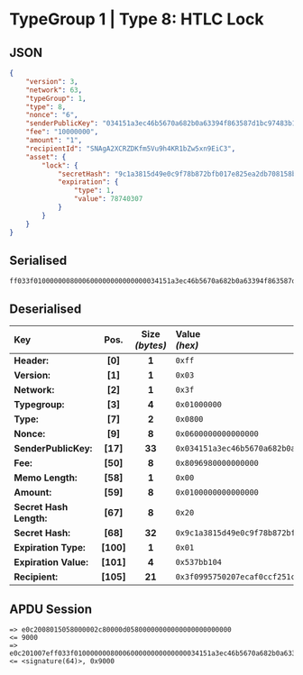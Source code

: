 # TypeGroup 1 | Type 8: HTLC Lock

## JSON

```json
{
	"version": 3,
	"network": 63,
	"typeGroup": 1,
	"type": 8,
	"nonce": "6",
	"senderPublicKey": "034151a3ec46b5670a682b0a63394f863587d1bc97483b1b6c70eb58e7f0aed192",
	"fee": "10000000",
	"amount": "1",
	"recipientId": "SNAgA2XCRZDKfm5Vu9h4KR1bZw5xn9EiC3",
	"asset": {
		"lock": {
			"secretHash": "9c1a3815d49e0c9f78b872bfb017e825ea2db708158b70815526a830c85912b4",
			"expiration": {
				"type": 1,
				"value": 78740307
			}
		}
	}
}
```

## Serialised

```shell
ff033f0100000008000600000000000000034151a3ec46b5670a682b0a63394f863587d1bc97483b1b6c70eb58e7f0aed1928096980000000000000100000000000000029c1a3815d49e0c9f78b872bfb017e825ea2db708158b70815526a830c85912b401537bb1043f0995750207ecaf0ccf251c1265b92ad84f553662
```

## Deserialised

| Key                     |   Pos.    | Size<br>_(bytes)_ | Value<br> _(hex)_                                                      |
| :---------------------- | :-------: | :---------------: | :--------------------------------------------------------------------- |
| **Header:**             |  **[0]**  |       **1**       | `0xff`                                                                 |
| **Version:**            |  **[1]**  |       **1**       | `0x03`                                                                 |
| **Network:**            |  **[2]**  |       **1**       | `0x3f`                                                                 |
| **Typegroup:**          |  **[3]**  |       **4**       | `0x01000000`                                                           |
| **Type:**               |  **[7]**  |       **2**       | `0x0800`                                                               |
| **Nonce:**              |  **[9]**  |       **8**       | `0x0600000000000000`                                                   |
| **SenderPublicKey:**    | **[17]**  |      **33**       | `0x034151a3ec46b5670a682b0a63394f863587d1bc97483b1b6c70eb58e7f0aed192` |
| **Fee:**                | **[50]**  |       **8**       | `0x8096980000000000`                                                   |
| **Memo Length:**        | **[58]**  |       **1**       | `0x00`                                                                 |
| **Amount:**             | **[59]**  |       **8**       | `0x0100000000000000`                                                   |
| **Secret Hash Length:** | **[67]**  |       **8**       | `0x20`                                                                 |
| **Secret Hash:**        | **[68]**  |      **32**       | `0x9c1a3815d49e0c9f78b872bfb017e825ea2db708158b70815526a830c85912b4`   |
| **Expiration Type:**    | **[100]** |       **1**       | `0x01`                                                                 |
| **Expiration Value:**   | **[101]** |       **4**       | `0x537bb104`                                                           |
| **Recipient:**          | **[105]** |      **21**       | `0x3f0995750207ecaf0ccf251c1265b92ad84f553662`                         |

## APDU Session

```shell
=> e0c2008015058000002c80000d05800000000000000000000000
<= 9000
=>
e0c201007eff033f0100000008000600000000000000034151a3ec46b5670a682b0a63394f863587d1bc97483b1b6c70eb58e7f0aed1928096980000000000000100000000000000209c1a3815d49e0c9f78b872bfb017e825ea2db708158b70815526a830c85912b401537bb1043f0995750207ecaf0ccf251c1265b92ad84f553662
<= <signature(64)>, 0x9000
```
